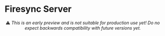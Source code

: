 # Firesync Server

<p align="center">
⚠️ <em>This is an early preview and is not suitable for production use yet! Do no expect backwards compatibility with future versions yet.</em>
</p>

